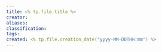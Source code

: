 ```yaml
---
title: <% tp.file.title %>
creator: 
aliases: 
classification: 
tags: 
created: <% tp.file.creation_date("yyyy-MM-DDTHH:mm") %>
---
```

